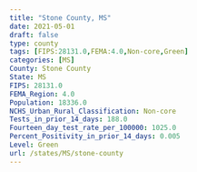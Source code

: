 ```yaml
---
title: "Stone County, MS"
date: 2021-05-01
draft: false
type: county
tags: [FIPS:28131.0,FEMA:4.0,Non-core,Green]
categories: [MS]
County: Stone County
State: MS
FIPS: 28131.0
FEMA_Region: 4.0
Population: 18336.0
NCHS_Urban_Rural_Classification: Non-core
Tests_in_prior_14_days: 188.0
Fourteen_day_test_rate_per_100000: 1025.0
Percent_Positivity_in_prior_14_days: 0.005
Level: Green
url: /states/MS/stone-county
---
```




